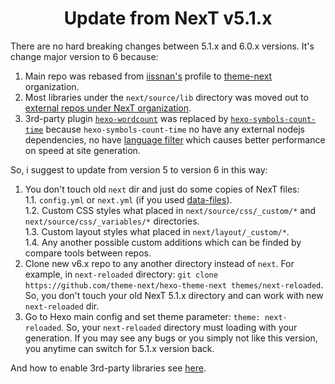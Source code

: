 <h1 align="center">Update from NexT v5.1.x</h1>

There are no hard breaking changes between 5.1.x and 6.0.x versions. It's change major version to 6 because:

1. Main repo was rebased from [iissnan's](https://github.com/iissnan/hexo-theme-next) profile to [theme-next](https://github.com/theme-next) organization.
2. Most libraries under the `next/source/lib` directory was moved out to [external repos under NexT organization](https://github.com/theme-next).
3. 3rd-party plugin [`hexo-wordcount`](https://github.com/willin/hexo-wordcount) was replaced by [`hexo-symbols-count-time`](https://github.com/theme-next/hexo-symbols-count-time) because `hexo-symbols-count-time` no have any external nodejs dependencies, no have [language filter](https://github.com/willin/hexo-wordcount/issues/7) which causes better performance on speed at site generation.

So, i suggest to update from version 5 to version 6 in this way:

1. You don't touch old `next` dir and just do some copies of NexT files:\
   1.1. `config.yml` or `next.yml` (if you used [data-files](DATA-FILES.md)).\
   1.2. Custom CSS styles what placed in `next/source/css/_custom/*` and `next/source/css/_variables/*` directories.\
   1.3. Custom layout styles what placed in `next/layout/_custom/*`.\
   1.4. Any another possible custom additions which can be finded by compare tools between repos.
2. Clone new v6.x repo to any another directory instead of `next`. For example, in `next-reloaded` directory: `git clone https://github.com/theme-next/hexo-theme-next themes/next-reloaded`. So, you don't touch your old NexT 5.1.x directory and can work with new `next-reloaded` dir.
3. Go to Hexo main config and set theme parameter: `theme: next-reloaded`. So, your `next-reloaded` directory must loading with your generation. If you may see any bugs or you simply not like this version, you anytime can switch for 5.1.x version back.

And how to enable 3rd-party libraries see [here](https://github.com/theme-next/hexo-theme-next/blob/master/docs/INSTALLATION.md#plugins).
